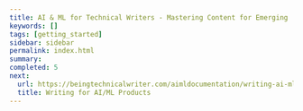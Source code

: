```yaml
---
title: AI & ML for Technical Writers - Mastering Content for Emerging
keywords: []
tags: [getting_started]
sidebar: sidebar
permalink: index.html
summary: 
completed: 5
next:
  url: https://beingtechnicalwriter.com/aimldocumentation/writing-ai-ml.html
  title: Writing for AI/ML Products
---
```


